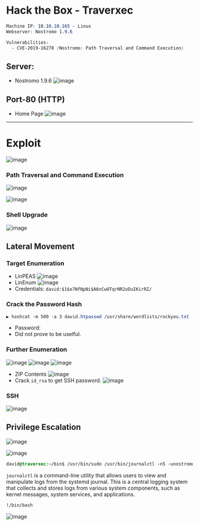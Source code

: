 # Hack the Box - Traverxec

```CSS
Machine IP: 10.10.10.165 - Linux
Webserver: Nostromo 1.9.6

Vulnerabilities:
  - CVE-2019-16278 (Nostromo: Path Traversal and Command Execution)
```

## Server:
- Nostromo 1.9.6
![image](https://user-images.githubusercontent.com/83878909/229997880-3f1414ac-da7d-48ab-8025-146541085139.png)

## Port-80 (HTTP)
- Home Page
![image](https://user-images.githubusercontent.com/83878909/229997572-6322b2e8-9af1-4c06-aad8-c706c98a0b27.png)

---

# Exploit
![image](https://user-images.githubusercontent.com/83878909/230005962-a408db0c-096d-4409-87fd-54a513a69896.png)

### Path Traversal and Command Execution
![image](https://user-images.githubusercontent.com/83878909/230006489-a47d88d4-c2f0-40ea-baaa-5ee8930fe14c.png)

![image](https://user-images.githubusercontent.com/83878909/230008238-17e20208-9f10-48a8-b2c6-aa782ddc1645.png)

### Shell Upgrade
![image](https://user-images.githubusercontent.com/83878909/230012750-9484c874-7daf-4e16-a42e-24f309abed30.png)

## Lateral Movement
### Target Enumeration
  - LinPEAS 
![image](https://user-images.githubusercontent.com/83878909/230016737-2c8ebc40-6e3e-44ce-9e0a-155df8d36c9b.png)
  - LinEnum
![image](https://user-images.githubusercontent.com/83878909/230021523-9877eab9-f69a-42fe-bcca-0444abd9c93a.png)
  - Credentials: `david:$1$e7NfNpNi$A6nCwOTqrNR2oDuIKirRZ/`

### Crack the Password Hash
```CSS
▶ hashcat -m 500 -a 3 david.htpasswd /usr/share/wordlists/rockyou.txt
```
- Password: 
- Did not prove to be uselful.

### Further Enumeration
![image](https://user-images.githubusercontent.com/83878909/230030105-bc3eb668-ce7f-4844-9188-1ef435299bdb.png)
![image](https://user-images.githubusercontent.com/83878909/230030844-f2ad8410-043f-4f35-9d96-3dc1c9e3fe5d.png)
![image](https://user-images.githubusercontent.com/83878909/230031724-3996cd72-8103-443c-af1a-a186d92a5bc0.png)

  - ZIP Contents
![image](https://user-images.githubusercontent.com/83878909/230033032-f4cd7613-d208-4c2e-b841-6dcf2c83a683.png)
  - Crack `id_rsa` to get SSH password.
![image](https://user-images.githubusercontent.com/83878909/230034179-973fb7a6-763c-413c-a4d6-80bc12f3af52.png)

### SSH
![image](https://user-images.githubusercontent.com/83878909/230034797-e5ee66ee-909f-4ec0-b799-352b455d438d.png)

## Privilege Escalation
![image](https://user-images.githubusercontent.com/83878909/230380766-a993875a-b2de-45f8-89bd-33f25a3dcb1a.png)

![image](https://user-images.githubusercontent.com/83878909/230381186-f53d7130-3e62-4265-9520-f5c831d6e893.png)

```CSS
david@traverxec:~/bin$ /usr/bin/sudo /usr/bin/journalctl -n5 -unostromo.service
```
`journalctl` is a command-line utility  that allows users to view and manipulate logs from the systemd journal. This is a central logging system that collects and stores logs from various system components, such as kernel messages, system services, and applications.
```CSS
!/bin/bash
```
![image](https://user-images.githubusercontent.com/83878909/230381701-24716b6e-ac0b-44b5-8870-80e861ac5f18.png)




